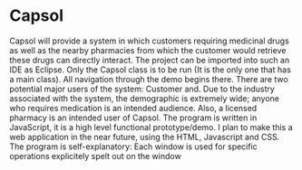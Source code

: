 # Capsol
Capsol will provide a system in which customers requiring medicinal drugs as well as the nearby pharmacies from which the customer would retrieve these drugs can directly interact.
The project can be imported into such an IDE as Eclipse. Only the Capsol class is to be run (It is the only one that has a main class). All navigation through the demo begins there. 
There are two potential major users of the system: Customer and. Due to the industry associated with the system, the demographic is extremely wide; anyone who requires medication is an intended audience. Also, a licensed pharmacy is an intended user of Capsol.
The program is written in JavaScript, it is a high level functional prototype/demo. I plan to make this a web application in the near future, using the HTML, Javascript and CSS.
The program is self-explanatory: Each window is used for specific operations explicitely spelt out on the window
